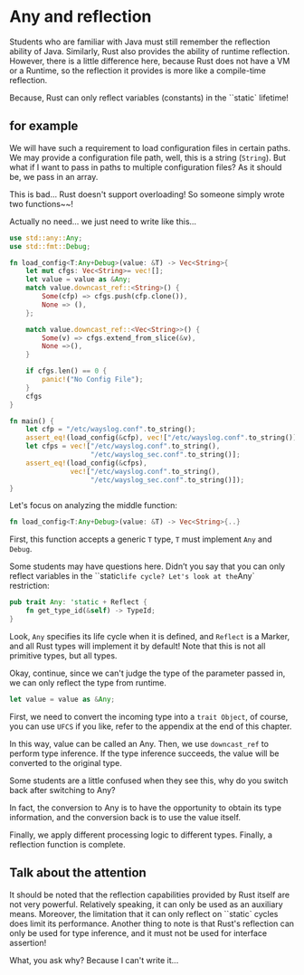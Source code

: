 # Any and reflection

Students who are familiar with Java must still remember the reflection ability of Java. Similarly, Rust also provides the ability of runtime reflection. However, there is a little difference here, because Rust does not have a VM or a Runtime, so the reflection it provides is more like a compile-time reflection.

Because, Rust can only reflect variables (constants) in the ``static` lifetime!

## for example

We will have such a requirement to load configuration files in certain paths. We may provide a configuration file path, well, this is a string (`String`). But what if I want to pass in paths to multiple configuration files? As it should be, we pass in an array.

This is bad... Rust doesn't support overloading! So someone simply wrote two functions~~!

Actually no need... we just need to write like this...

```rust
use std::any::Any;
use std::fmt::Debug;

fn load_config<T:Any+Debug>(value: &T) -> Vec<String>{
    let mut cfgs: Vec<String>= vec![];
    let value = value as &Any;
    match value.downcast_ref::<String>() {
        Some(cfp) => cfgs.push(cfp.clone()),
        None => (),
    };

    match value.downcast_ref::<Vec<String>>() {
        Some(v) => cfgs.extend_from_slice(&v),
        None =>(),
    }

    if cfgs.len() == 0 {
        panic!("No Config File");
    }
    cfgs
}

fn main() {
    let cfp = "/etc/wayslog.conf".to_string();
    assert_eq!(load_config(&cfp), vec!["/etc/wayslog.conf".to_string()]);
    let cfps = vec!["/etc/wayslog.conf".to_string(),
                    "/etc/wayslog_sec.conf".to_string()];
    assert_eq!(load_config(&cfps),
               vec!["/etc/wayslog.conf".to_string(),
                    "/etc/wayslog_sec.conf".to_string()]);
}
```

Let's focus on analyzing the middle function:

```rust
fn load_config<T:Any+Debug>(value: &T) -> Vec<String>{..}
```

First, this function accepts a generic `T` type, `T` must implement `Any` and `Debug`.

Some students may have questions here. Didn’t you say that you can only reflect variables in the ``static` life cycle? Let's look at the `Any` restriction:

```rust
pub trait Any: 'static + Reflect {
    fn get_type_id(&self) -> TypeId;
}
```

Look, `Any` specifies its life cycle when it is defined, and `Reflect` is a Marker, and all Rust types will implement it by default! Note that this is not all primitive types, but all types.

Okay, continue, since we can't judge the type of the parameter passed in, we can only reflect the type from runtime.

```rust
let value = value as &Any;
```

First, we need to convert the incoming type into a `trait Object`, of course, you can use `UFCS` if you like, refer to the appendix at the end of this chapter.

In this way, value can be called an Any. Then, we use `downcast_ref` to perform type inference. If the type inference succeeds, the value will be converted to the original type.

Some students are a little confused when they see this, why do you switch back after switching to Any?

In fact, the conversion to Any is to have the opportunity to obtain its type information, and the conversion back is to use the value itself.

Finally, we apply different processing logic to different types. Finally, a reflection function is complete.

## Talk about the attention

It should be noted that the reflection capabilities provided by Rust itself are not very powerful. Relatively speaking, it can only be used as an auxiliary means. Moreover, the limitation that it can only reflect on ``static` cycles does limit its performance. Another thing to note is that Rust's reflection can only be used for type inference, and it must not be used for interface assertion!

What, you ask why? Because I can't write it...
